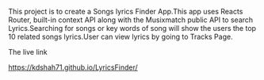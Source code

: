 This project is to create a Songs lyrics Finder App.This app uses Reacts Router, built-in context API along with the Musixmatch public API to search Lyrics.Searching for songs or key words of song will show the users the top 10 related songs lyrics.User can view lyrics by going to Tracks Page.


The live link 

https://kdshah71.github.io/LyricsFinder/
